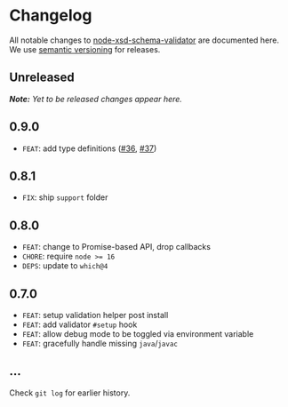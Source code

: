 # Changelog

All notable changes to [node-xsd-schema-validator](https://github.com/nikku/node-xsd-schema-validator) are documented here. We use [semantic versioning](http://semver.org/) for releases.

## Unreleased

___Note:__ Yet to be released changes appear here._

## 0.9.0

* `FEAT`: add type definitions ([#36](https://github.com/nikku/node-xsd-schema-validator/issues/36), [#37](https://github.com/nikku/node-xsd-schema-validator/pull/37))

## 0.8.1

* `FIX`: ship `support` folder

## 0.8.0

* `FEAT`: change to Promise-based API, drop callbacks
* `CHORE`: require `node >= 16`
* `DEPS`: update to `which@4`

## 0.7.0

* `FEAT`: setup validation helper post install
* `FEAT`: add validator `#setup` hook
* `FEAT`: allow debug mode to be toggled via environment variable
* `FEAT`: gracefully handle missing `java`/`javac`

## ...

Check `git log` for earlier history.